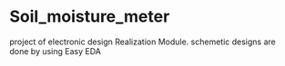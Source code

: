 # Soil_moisture_meter
project of electronic design Realization Module. schemetic designs are done by using Easy EDA

